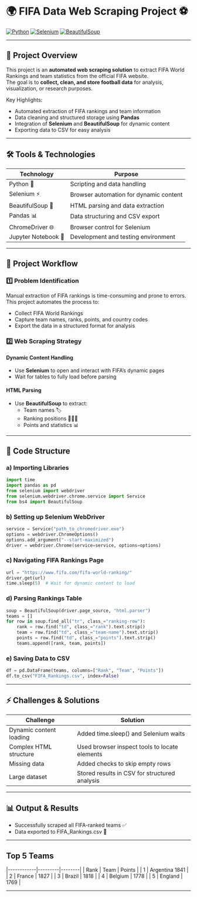 # 🌍 FIFA Data Web Scraping Project ⚽

[![Python](https://img.shields.io/badge/Python-3.11-blue?logo=python&logoColor=white)](https://www.python.org/)
[![Selenium](https://img.shields.io/badge/Selenium-4.12.0-green?logo=selenium&logoColor=white)](https://www.selenium.dev/)
[![BeautifulSoup](https://img.shields.io/badge/BeautifulSoup-4.12.2-orange?logo=python&logoColor=white)](https://www.crummy.com/software/BeautifulSoup/)

---

## 📝 Project Overview
This project is an **automated web scraping solution** to extract FIFA World Rankings and team statistics from the official FIFA website.  
The goal is to **collect, clean, and store football data** for analysis, visualization, or research purposes.

Key Highlights:
- Automated extraction of FIFA rankings and team information  
- Data cleaning and structured storage using **Pandas**  
- Integration of **Selenium** and **BeautifulSoup** for dynamic content  
- Exporting data to CSV for easy analysis  

---

## 🛠️ Tools & Technologies
| Technology | Purpose |
|------------|---------|
| Python 🐍 | Scripting and data handling |
| Selenium ⚡ | Browser automation for dynamic content |
| BeautifulSoup 🍲 | HTML parsing and data extraction |
| Pandas 📊 | Data structuring and CSV export |
| ChromeDriver 🌐 | Browser control for Selenium |
| Jupyter Notebook 📓 | Development and testing environment |

---

## 🧩 Project Workflow

### 1️⃣ Problem Identification
Manual extraction of FIFA rankings is time-consuming and prone to errors.  
This project automates the process to:
- Collect FIFA World Rankings  
- Capture team names, ranks, points, and country codes  
- Export the data in a structured format for analysis  

### 2️⃣ Web Scraping Strategy
#### Dynamic Content Handling
- Use **Selenium** to open and interact with FIFA’s dynamic pages  
- Wait for tables to fully load before parsing  

#### HTML Parsing
- Use **BeautifulSoup** to extract:
  - Team names 🏷️  
  - Ranking positions 🥇🥈🥉  
  - Points and statistics 📊  

---

## 🔧 Code Structure

### a) Importing Libraries
```python
import time
import pandas as pd
from selenium import webdriver
from selenium.webdriver.chrome.service import Service
from bs4 import BeautifulSoup
```

### b) Setting up Selenium WebDriver
```python
service = Service("path_to_chromedriver.exe")
options = webdriver.ChromeOptions()
options.add_argument("--start-maximized")
driver = webdriver.Chrome(service=service, options=options)
```

### c) Navigating FIFA Rankings Page
```python
url = "https://www.fifa.com/fifa-world-ranking/"
driver.get(url)
time.sleep(5)  # Wait for dynamic content to load
```

### d) Parsing Rankings Table
```python
soup = BeautifulSoup(driver.page_source, "html.parser")
teams = []
for row in soup.find_all("tr", class_="ranking-row"):
    rank = row.find("td", class_="rank").text.strip()
    team = row.find("td", class_="team-name").text.strip()
    points = row.find("td", class_="points").text.strip()
    teams.append([rank, team, points])

```

### e) Saving Data to CSV
```python
df = pd.DataFrame(teams, columns=["Rank", "Team", "Points"])
df.to_csv("FIFA_Rankings.csv", index=False)

```


---


## ⚡ Challenges & Solutions
| Challenge | Solution |
|------------|---------|
| Dynamic content loading	| Added time.sleep() and Selenium waits |
| Complex HTML structure	| Used browser inspect tools to locate elements |
| Missing data | Added checks to skip empty rows |
| Large dataset |	Stored results in CSV for structured analysis |

---


## 📊 Output & Results
- Successfully scraped all FIFA-ranked teams ✅
- Data exported to FIFA_Rankings.csv 📂


---

## Top 5 Teams
|------------|---------|--------|
| Rank | Team | Points |
| 1 |	Argentina	1841 |
| 2 |	France |	1827 |
| 3 |	Brazil |	1818 | 
| 4 |	Belgium |	1778 |
| 5 |	England |	1769 |

---









































